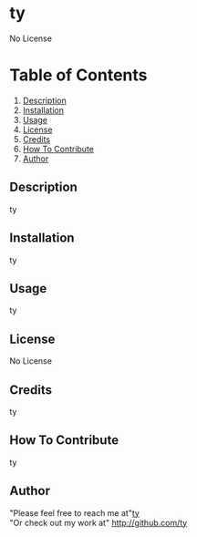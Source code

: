 # ty
No License
  # Table of Contents
1. [Description](#description)
2. [Installation](#installation)
3. [Usage](#usage)
4. [License](#license)
5. [Credits](#credits)
6. [How To Contribute](#how-to-contribute)
7. [Author](#author)

## Description 
ty 
## Installation
ty
## Usage
ty
## License
No License

## Credits
ty
## How To Contribute
ty
## Author
"Please feel free to reach me at"<a href=ty>ty</a>
<br>
"Or check out my work at" http://github.com/ty
